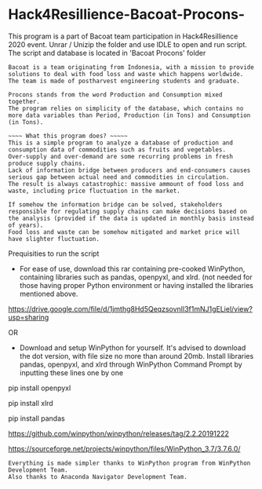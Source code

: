 # Hack4Resillience-Bacoat-Procons-
This program is a part of Bacoat team participation in Hack4Resillience 2020 event. 
Unrar / Unizip the folder and use IDLE to open and run script. The script and database is located in 'Bacoat Procons' folder

~~~~ What's behind the team name and program name? ~~~~~
Bacoat is a team originating from Indonesia, with a mission to provide solutions to deal with food loss and waste which happens worldwide. 
The team is made of postharvest engineering students and graduate. 

Procons stands from the word Production and Consumption mixed together. 
The program relies on simplicity of the database, which contains no more data variables than Period, Production (in Tons) and Consumption (in Tons).

~~~~ What this program does? ~~~~~
This is a simple program to analyze a database of production and consumption data of commodities such as fruits and vegetables. 
Over-supply and over-demand are some recurring problems in fresh produce supply chains. 
Lack of information bridge between producers and end-consumers causes serious gap between actual need and commodities in circulation. 
The result is always catastrophic: massive ammount of food loss and waste, including price fluctuation in the market.

If somehow the information bridge can be solved, stakeholders responsible for regulating supply chains can make decisions based on the analysis (provided if the data is updated in monthly basis instead of years). 
Food loss and waste can be somehow mitigated and market price will have slighter fluctuation.

~~~~~~~~~~~~~~~~~~~~~~~~~~~~~~~~~~~~~~~~~~~~~~~~~~~~~~~~~~~~~~~~~~~~~~~~~~~~~~~~~~~~~~~~~~
Prequisities to run the script

- For ease of use, download this rar containing pre-cooked WinPython, containing libraries such as pandas, openpyxl, and xlrd.
(not needed for those having proper Python environment or having installed the libraries mentioned above. 

https://drive.google.com/file/d/1jmthg8Hd5QeqzsovnIl3f1mNJ1gELiel/view?usp=sharing

OR

- Download and setup WinPython for yourself. It's advised to download the dot version, with file size no more than around 20mb. 
Install libraries pandas, openpyxl, and xlrd through WinPython Command Prompt by inputting these lines one by one

pip install openpyxl

pip install xlrd

pip install pandas

https://github.com/winpython/winpython/releases/tag/2.2.20191222

https://sourceforge.net/projects/winpython/files/WinPython_3.7/3.7.6.0/



~~~~~ Credits ~~~~~~
Everything is made simpler thanks to WinPython program from WinPython Development Team.
Also thanks to Anaconda Navigator Development Team.
